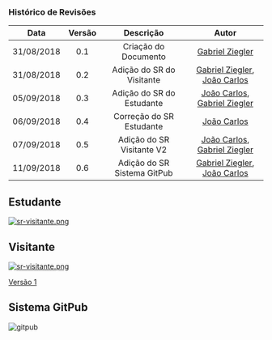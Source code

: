 [João Carlos]: https://github.com/joao4018
[Gabriel Ziegler]: https://github.com/gabrielziegler3

### Histórico de Revisões

| Data       | Versão | Descrição            |         Autor             |
|:----------:|:------:|:--------------------:|:-------------------------:|
| 31/08/2018 | 0.1 | Criação do Documento    | [Gabriel Ziegler]         |
| 31/08/2018 | 0.2 | Adição do SR do Visitante | [Gabriel Ziegler], [João Carlos] |
| 05/09/2018 | 0.3 | Adição do SR do Estudante | [João Carlos], [Gabriel Ziegler]|
| 06/09/2018 | 0.4 | Correção do SR Estudante | [João Carlos]|
| 07/09/2018 | 0.5 | Adição do SR Visitante V2 | [João Carlos], [Gabriel Ziegler]|
| 11/09/2018 | 0.6 | Adição do SR Sistema GitPub | [Gabriel Ziegler], [João Carlos]|

## Estudante

[![sr-visitante.png](https://user-images.githubusercontent.com/29952415/45133429-7eb1d200-b16b-11e8-8ad0-7862b9b27322.png)](https://user-images.githubusercontent.com/29952415/45133429-7eb1d200-b16b-11e8-8ad0-7862b9b27322.png)

## Visitante

[![sr-visitante.png](https://user-images.githubusercontent.com/29952415/45133943-62fbfb00-b16e-11e8-807a-af8f88b28913.png)](https://user-images.githubusercontent.com/29952415/45133943-62fbfb00-b16e-11e8-807a-af8f88b28913.png)

[Versão 1](https://images.zenhubusercontent.com/59d66de5b0222d5de47a6fd4/74f63580-6a31-4b9c-a6f5-58c486a9c56c)

## Sistema GitPub 

![gitpub](https://user-images.githubusercontent.com/18370133/45378650-72e36700-b5d4-11e8-9377-b28a42065b1c.png)
